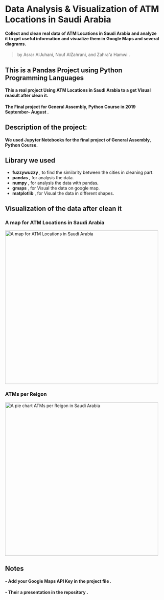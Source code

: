 # Data Analysis & Visualization of ATM Locations in Saudi Arabia 

#### Collect and clean real data of ATM Locations in Saudi Arabia and analyze it to get useful information and visualize them in Google Maps and several diagrams.

> by Asrar AlJuhani,  Nouf AlZahrani, and Zahra'a Hamwi .

## This is a Pandas Project using Python Programming Languages 
#### This a real project Using ATM Locations in Saudi Arabia to a get Visual reasult after clean it. 
#### The Final project for General Assembly, Python Course in 2019 September- August .

## Description of the project: 
#### We used Jupyter Notebooks for the final project of General Assembly, Python Course. 

## Library we used 
- **fuzzywuzzy** , to find the similarity between the cities in cleaning part.
- **pandas** , for analysis the data.
- **numpy** , for analysis the data with pandas.
- **gmaps** , for Visual the data on google map.
- **matplotlib** , for Visual the data in different shapes.

## Visualization of the data after clean it

### A map for ATM Locations in Saudi Arabia

<img title="A map for ATM Locations in Saudi Arabia" alt="A map for ATM Locations in Saudi Arabia" src="https://github.com/asraraljuhani/Data-Analysis-and-Visualization-of-ATM-Locations-in-Saudi-Arabia/blob/master/img/gmap.PNG" width="500"> 

### ATMs per Reigon

<img title="A pie chart ATMs per Reigon in Saudi Arabia" alt="A pie chart ATMs per Reigon in Saudi Arabia" src="https://github.com/asraraljuhani/Data-Analysis-and-Visualization-of-ATM-Locations-in-Saudi-Arabia/blob/master/img/pie.PNG" width="500">

## Notes
#### - Add your Google Maps API Key in the project file . 
#### - Their a presentation in the repository . 

